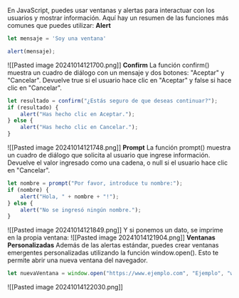 En JavaScript, puedes usar ventanas y alertas para interactuar con los usuarios y mostrar información. Aquí hay un resumen de las funciones más comunes que puedes utilizar:
**Alert**
```javascript
let mensaje = 'Soy una ventana'

alert(mensaje);
```
![[Pasted image 20241014121700.png]]
**Confirm**
La función confirm() muestra un cuadro de diálogo con un mensaje y dos botones: "Aceptar" y "Cancelar". Devuelve true si el usuario hace clic en "Aceptar" y false si hace clic en "Cancelar".
```javascript
let resultado = confirm("¿Estás seguro de que deseas continuar?");
if (resultado) {
    alert("Has hecho clic en Aceptar.");
} else {
    alert("Has hecho clic en Cancelar.");
}
```
![[Pasted image 20241014121748.png]]
**Prompt**
La función prompt() muestra un cuadro de diálogo que solicita al usuario que ingrese información. Devuelve el valor ingresado como una cadena, o null si el usuario hace clic en "Cancelar".
```javascript
let nombre = prompt("Por favor, introduce tu nombre:");
if (nombre) {
    alert("Hola, " + nombre + "!");
} else {
    alert("No se ingresó ningún nombre.");
}
```
![[Pasted image 20241014121849.png]]
Y si ponemos un dato, se imprime en la propia ventana:
![[Pasted image 20241014121904.png]]
**Ventanas Personalizadas**
Además de las alertas estándar, puedes crear ventanas emergentes personalizadas utilizando la función window.open(). Esto te permite abrir una nueva ventana del navegador.
```javascript
let nuevaVentana = window.open("https://www.ejemplo.com", "Ejemplo", "width=600,height=400");
```
![[Pasted image 20241014122030.png]]
